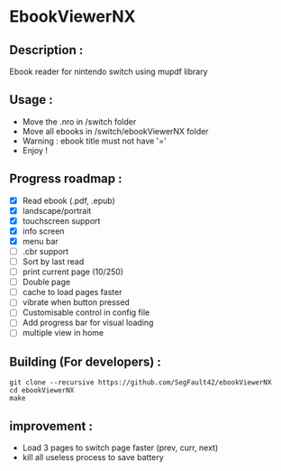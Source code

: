 # EbookViewerNX

## Description :

Ebook reader for nintendo switch using mupdf library

## Usage :
- Move the .nro in /switch folder
- Move all ebooks in /switch/ebookViewerNX folder
- Warning : ebook title must not have '='
- Enjoy !

## Progress roadmap :
- [x] Read ebook (.pdf, .epub)
- [x] landscape/portrait
- [x] touchscreen support
- [x] info screen
- [x] menu bar
- [ ] .cbr support
- [ ] Sort by last read
- [ ] print current page (10/250)
- [ ] Double page
- [ ] cache to load pages faster
- [ ] vibrate when button pressed
- [ ] Customisable control in config file
- [ ] Add progress bar for visual loading
- [ ] multiple view in home

## Building (For developers) :

```
git clone --recursive https://github.com/SegFault42/ebookViewerNX
cd ebookViewerNX
make
```

## improvement :

- Load 3 pages to switch page faster (prev, curr, next)
- kill all useless process to save battery
